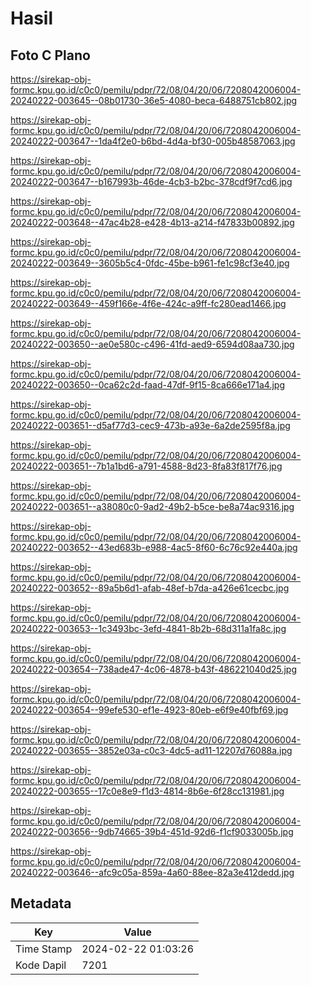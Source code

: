 # Hasil

## Foto C Plano

https://sirekap-obj-formc.kpu.go.id/c0c0/pemilu/pdpr/72/08/04/20/06/7208042006004-20240222-003645--08b01730-36e5-4080-beca-6488751cb802.jpg

https://sirekap-obj-formc.kpu.go.id/c0c0/pemilu/pdpr/72/08/04/20/06/7208042006004-20240222-003647--1da4f2e0-b6bd-4d4a-bf30-005b48587063.jpg

https://sirekap-obj-formc.kpu.go.id/c0c0/pemilu/pdpr/72/08/04/20/06/7208042006004-20240222-003647--b167993b-46de-4cb3-b2bc-378cdf9f7cd6.jpg

https://sirekap-obj-formc.kpu.go.id/c0c0/pemilu/pdpr/72/08/04/20/06/7208042006004-20240222-003648--47ac4b28-e428-4b13-a214-f47833b00892.jpg

https://sirekap-obj-formc.kpu.go.id/c0c0/pemilu/pdpr/72/08/04/20/06/7208042006004-20240222-003649--3605b5c4-0fdc-45be-b961-fe1c98cf3e40.jpg

https://sirekap-obj-formc.kpu.go.id/c0c0/pemilu/pdpr/72/08/04/20/06/7208042006004-20240222-003649--459f166e-4f6e-424c-a9ff-fc280ead1466.jpg

https://sirekap-obj-formc.kpu.go.id/c0c0/pemilu/pdpr/72/08/04/20/06/7208042006004-20240222-003650--ae0e580c-c496-41fd-aed9-6594d08aa730.jpg

https://sirekap-obj-formc.kpu.go.id/c0c0/pemilu/pdpr/72/08/04/20/06/7208042006004-20240222-003650--0ca62c2d-faad-47df-9f15-8ca666e171a4.jpg

https://sirekap-obj-formc.kpu.go.id/c0c0/pemilu/pdpr/72/08/04/20/06/7208042006004-20240222-003651--d5af77d3-cec9-473b-a93e-6a2de2595f8a.jpg

https://sirekap-obj-formc.kpu.go.id/c0c0/pemilu/pdpr/72/08/04/20/06/7208042006004-20240222-003651--7b1a1bd6-a791-4588-8d23-8fa83f817f76.jpg

https://sirekap-obj-formc.kpu.go.id/c0c0/pemilu/pdpr/72/08/04/20/06/7208042006004-20240222-003651--a38080c0-9ad2-49b2-b5ce-be8a74ac9316.jpg

https://sirekap-obj-formc.kpu.go.id/c0c0/pemilu/pdpr/72/08/04/20/06/7208042006004-20240222-003652--43ed683b-e988-4ac5-8f60-6c76c92e440a.jpg

https://sirekap-obj-formc.kpu.go.id/c0c0/pemilu/pdpr/72/08/04/20/06/7208042006004-20240222-003652--89a5b6d1-afab-48ef-b7da-a426e61cecbc.jpg

https://sirekap-obj-formc.kpu.go.id/c0c0/pemilu/pdpr/72/08/04/20/06/7208042006004-20240222-003653--1c3493bc-3efd-4841-8b2b-68d311a1fa8c.jpg

https://sirekap-obj-formc.kpu.go.id/c0c0/pemilu/pdpr/72/08/04/20/06/7208042006004-20240222-003654--738ade47-4c06-4878-b43f-486221040d25.jpg

https://sirekap-obj-formc.kpu.go.id/c0c0/pemilu/pdpr/72/08/04/20/06/7208042006004-20240222-003654--99efe530-ef1e-4923-80eb-e6f9e40fbf69.jpg

https://sirekap-obj-formc.kpu.go.id/c0c0/pemilu/pdpr/72/08/04/20/06/7208042006004-20240222-003655--3852e03a-c0c3-4dc5-ad11-12207d76088a.jpg

https://sirekap-obj-formc.kpu.go.id/c0c0/pemilu/pdpr/72/08/04/20/06/7208042006004-20240222-003655--17c0e8e9-f1d3-4814-8b6e-6f28cc131981.jpg

https://sirekap-obj-formc.kpu.go.id/c0c0/pemilu/pdpr/72/08/04/20/06/7208042006004-20240222-003656--9db74665-39b4-451d-92d6-f1cf9033005b.jpg

https://sirekap-obj-formc.kpu.go.id/c0c0/pemilu/pdpr/72/08/04/20/06/7208042006004-20240222-003646--afc9c05a-859a-4a60-88ee-82a3e412dedd.jpg


## Metadata

| Key        | Value               |
| ---------- | ------------------- |
| Time Stamp | 2024-02-22 01:03:26 |
| Kode Dapil | 7201                |



